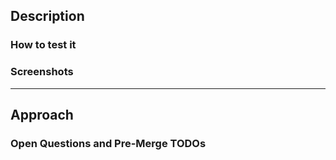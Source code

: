 ## Description

<!-- Describe the problem or feature in addition to a link to the issues. -->

### How to test it

<!-- List the steps necessary to test the content of the PR. -->

### Screenshots

<!-- Optional - remove if not necessary -->

---

<!--

Pull requests area chance to teach and learn: share the knowledge. With PRs, we
keep track of the features' history of a code-base and – indirectly – we write
documentation.

It is fundamental to ensure new joiners of futures endeavors can easily read
through our code choices.

So let's share our learnings.

-->

## Approach

<!-- How does this change address the problem? -->

### Open Questions and Pre-Merge TODOs

<!-- Optional - remove if not necessary -->

<!--
Provide a list of tasks/doubts to clarify if the pull request is still a _draft_ (a.k.a. not ready for review).

- [ ] Use GitHub checklists. When solved, check the box and explain the answer.
-->

